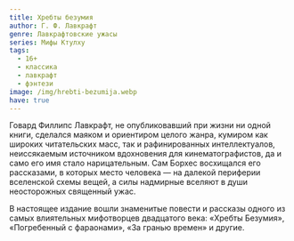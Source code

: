 ```yaml
---
title: Хребты безумия
author: Г. Ф. Лавкрафт
genre: Лавкрафтовские ужасы
series: Мифы Ктулху
tags:
  - 16+
  - классика
  - лавкрафт
  - фэнтези
image: /img/hrebti-bezumija.webp
have: true
---
```

Говард Филлипс Лавкрафт, не опубликовавший при жизни ни одной книги, сделался маяком и ориентиром целого жанра, кумиром как широких читательских масс, так и рафинированных интеллектуалов, неиссякаемым источником вдохновения для кинематографистов, да и само его имя стало нарицательным. Сам Борхес восхищался его рассказами, в которых место человека — на далекой периферии вселенской схемы вещей, а силы надмирные вселяют в души неосторожных священный ужас.

В настоящее издание вошли знаменитые повести и рассказы одного из самых влиятельных мифотворцев двадцатого века: «Хребты Безумия», «Погребенный с фараонами», «За гранью времен» и другие.